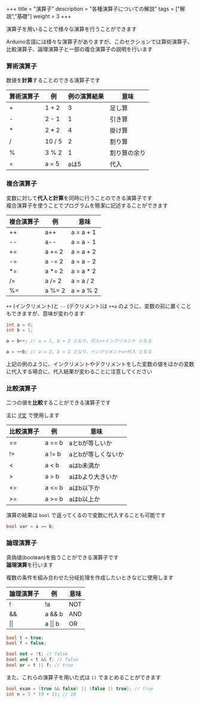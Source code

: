 +++
title = "演算子"
description = "各種演算子についての解説"
tags = ["解説","基礎"]
weight = 3
+++

演算子を用いることで様々な演算を行うことができます

Arduino言語には様々な演算子がありますが、このセクションでは算術演算子、比較演算子、論理演算子と一部の複合演算子の説明を行います

### 算術演算子

数値を**計算**することのできる演算子です

| 算術演算子 | 例     | 例の演算結果 | 意味         |  
| ---------- | ------ | ------------ | ------------ |  
| +          | 1 + 2  | 3            | 足し算       |  
| -          | 2 - 1  | 1            | 引き算       |  
| *          | 2 * 2  | 4            | 掛け算       |  
| /          | 10 / 5 | 2            | 割り算       |  
| %          | 3 % 2  | 1            | 割り算の余り |  
| =          | a = 5  | aは5         | 代入         |  

### 複合演算子

変数に対して**代入と計算**を同時に行うことのできる演算子です  
複合演算子を使うことでプログラムを簡潔に記述することができます

| 複合演算子 | 例     | 意味      |  
| ---------- | ------ | --------- |  
| ++         | a++    | a = a + 1 |  
| --         | a--    | a = a - 1 |  
| +=         | a += 2 | a = a + 2 |  
| -=         | a -= 2 | a = a - 2 |  
| *=         | a *= 2 | a = a * 2 |  
| /=         | a /= 2 | a = a / 2 |  
| %=         | a %= 2 | a = a % 2 |  

`++` (インクリメント)と `--` (デクリメント)は `++a` のように、変数の前に置くこともできますが、意味が変わります

```c++
int a = 0;
int b = 1;

a = b++; // a = 1, b = 2 となり、代入=>インクリメント となる

a = ++b; // a = 2, b = 2 となり、インクリメント=>代入 となる
```

上記の例のように、インクリメントやデクリメントをした変数の値をほかの変数に代入する場合に、代入結果が変わることに注意してください

### 比較演算子

二つの値を**比較**することができる演算子です

主に [if文](/arduino言語解説/conditional-branch/#if文)
で使用します

| 比較演算子 | 例     | 意味             |  
| ---------- | ------ | ---------------- |  
| ==         | a == b | aとbが等しいか   |  
| !=         | a != b | aとbが等しくないか |  
| <          | a < b  | aはb未満か       |  
| >          | a > b  | aはbより大きいか |  
| <=         | a <= b | aはb以下か       |  
| >=         | a >= b | aはb以上か       |  

演算の結果は `bool` で返ってくるので変数に代入することも可能です

```c++
bool var = a == b;
```

### 論理演算子

真偽値(boolean)を扱うことができる演算子です  
**論理演算**を行います

複数の条件を組み合わせた分岐処理を作成したいときなどに使用します

| 論理演算子   | 例               | 意味 |  
| ------------ | ---------------- | ---- |  
| !            | !a               | NOT  |  
| &&           | a && b           | AND  |  
| &#124;&#124; | a &#124;&#124; b | OR   |  

```c++
bool t = true;
bool f = false;

bool not = !t; // false
bool and = t && f; // false
bool or = t || f; // true
```

また、これらの演算子を用いた式は `()` でまとめることができます

```c++
bool exam = (true && false) || (false || true); // true
int n = 5 * (9 + 1); // 10
```

